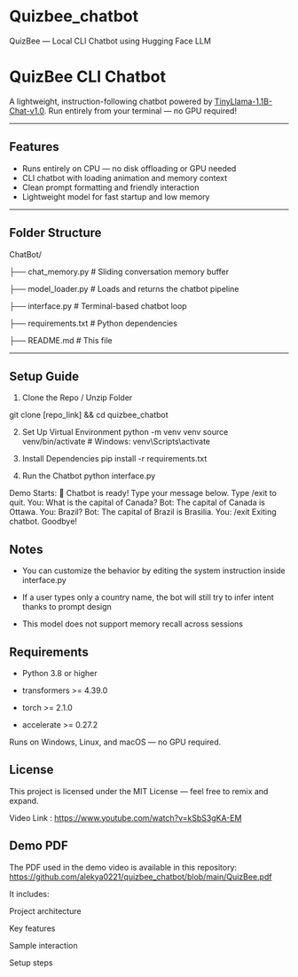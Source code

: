 # Quizbee_chatbot
QuizBee — Local CLI Chatbot using Hugging Face LLM

#  QuizBee CLI Chatbot

A lightweight, instruction-following chatbot powered by [TinyLlama-1.1B-Chat-v1.0](https://huggingface.co/TinyLlama/TinyLlama-1.1B-Chat-v1.0). Run entirely from your terminal — no GPU required!

---

##  Features

-  Runs entirely on CPU — no disk offloading or GPU needed
-  CLI chatbot with loading animation and memory context
-  Clean prompt formatting and friendly interaction
-  Lightweight model for fast startup and low memory

---

##  Folder Structure

ChatBot/ 

├── chat_memory.py # Sliding conversation memory buffer 

├── model_loader.py # Loads and returns the chatbot pipeline 

├── interface.py # Terminal-based chatbot loop 

├── requirements.txt # Python dependencies 

├── README.md # This file 


---

## Setup Guide


1. Clone the Repo / Unzip Folder

git clone [repo_link] && cd quizbee_chatbot

2. Set Up Virtual Environment
python -m venv venv
source venv/bin/activate  # Windows: venv\Scripts\activate

3. Install Dependencies
pip install -r requirements.txt

4. Run the Chatbot
python interface.py

Demo Starts:
💬 Chatbot is ready! Type your message below. Type /exit to quit.
You: What is the capital of Canada?
Bot: The capital of Canada is Ottawa.
You: Brazil?
Bot: The capital of Brazil is Brasilia.
You: /exit
Exiting chatbot. Goodbye!


## Notes
- You can customize the behavior by editing the system instruction inside interface.py

- If a user types only a country name, the bot will still try to infer intent thanks to prompt design

- This model does not support memory recall across sessions

## Requirements
- Python 3.8 or higher

- transformers >= 4.39.0

- torch >= 2.1.0

- accelerate >= 0.27.2

Runs on Windows, Linux, and macOS — no GPU required.


## License
This project is licensed under the MIT License — feel free to remix and expand.

Video Link : https://www.youtube.com/watch?v=kSbS3gKA-EM

## Demo PDF
The PDF used in the demo video is available in this repository: https://github.com/alekya0221/quizbee_chatbot/blob/main/QuizBee.pdf

It includes:

Project architecture

Key features

Sample interaction

Setup steps


